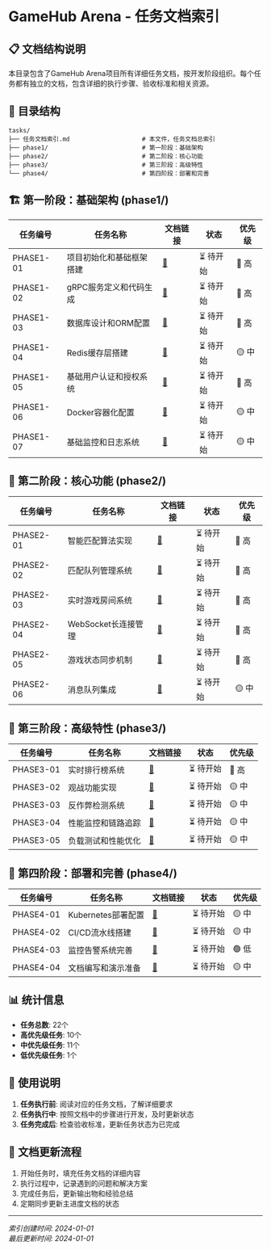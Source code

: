 ﻿# GameHub Arena - 任务文档索引

## 📋 文档结构说明

本目录包含了GameHub Arena项目所有详细任务文档，按开发阶段组织。每个任务都有独立的文档，包含详细的执行步骤、验收标准和相关资源。

## 📁 目录结构

```
tasks/
├── 任务文档索引.md                    # 本文件，任务文档总索引
├── phase1/                          # 第一阶段：基础架构
├── phase2/                          # 第二阶段：核心功能
├── phase3/                          # 第三阶段：高级特性
└── phase4/                          # 第四阶段：部署和完善
```

## 🏗️ 第一阶段：基础架构 (phase1/)

| 任务编号 | 任务名称 | 文档链接 | 状态 | 优先级 |
|---------|---------|----------|------|--------|
| PHASE1-01 | 项目初始化和基础框架搭建 | [📄](phase1/01-项目初始化和基础框架搭建.md) | ⏳ 待开始 | 🔴 高 |
| PHASE1-02 | gRPC服务定义和代码生成 | [📄](phase1/02-gRPC服务定义和代码生成.md) | ⏳ 待开始 | 🔴 高 |
| PHASE1-03 | 数据库设计和ORM配置 | [📄](phase1/03-数据库设计和ORM配置.md) | ⏳ 待开始 | 🔴 高 |
| PHASE1-04 | Redis缓存层搭建 | [📄](phase1/04-Redis缓存层搭建.md) | ⏳ 待开始 | 🟡 中 |
| PHASE1-05 | 基础用户认证和授权系统 | [📄](phase1/05-基础用户认证和授权系统.md) | ⏳ 待开始 | 🔴 高 |
| PHASE1-06 | Docker容器化配置 | [📄](phase1/06-Docker容器化配置.md) | ⏳ 待开始 | 🟡 中 |
| PHASE1-07 | 基础监控和日志系统 | [📄](phase1/07-基础监控和日志系统.md) | ⏳ 待开始 | 🟡 中 |

## 🚀 第二阶段：核心功能 (phase2/)

| 任务编号 | 任务名称 | 文档链接 | 状态 | 优先级 |
|---------|---------|----------|------|--------|
| PHASE2-01 | 智能匹配算法实现 | [📄](phase2/01-智能匹配算法实现.md) | ⏳ 待开始 | 🔴 高 |
| PHASE2-02 | 匹配队列管理系统 | [📄](phase2/02-匹配队列管理系统.md) | ⏳ 待开始 | 🔴 高 |
| PHASE2-03 | 实时游戏房间系统 | [📄](phase2/03-实时游戏房间系统.md) | ⏳ 待开始 | 🔴 高 |
| PHASE2-04 | WebSocket长连接管理 | [📄](phase2/04-WebSocket长连接管理.md) | ⏳ 待开始 | 🔴 高 |
| PHASE2-05 | 游戏状态同步机制 | [📄](phase2/05-游戏状态同步机制.md) | ⏳ 待开始 | 🔴 高 |
| PHASE2-06 | 消息队列集成 | [📄](phase2/06-消息队列集成.md) | ⏳ 待开始 | 🟡 中 |

## 🌟 第三阶段：高级特性 (phase3/)

| 任务编号 | 任务名称 | 文档链接 | 状态 | 优先级 |
|---------|---------|----------|------|--------|
| PHASE3-01 | 实时排行榜系统 | [📄](phase3/01-实时排行榜系统.md) | ⏳ 待开始 | 🔴 高 |
| PHASE3-02 | 观战功能实现 | [📄](phase3/02-观战功能实现.md) | ⏳ 待开始 | 🟡 中 |
| PHASE3-03 | 反作弊检测系统 | [📄](phase3/03-反作弊检测系统.md) | ⏳ 待开始 | 🟡 中 |
| PHASE3-04 | 性能监控和链路追踪 | [📄](phase3/04-性能监控和链路追踪.md) | ⏳ 待开始 | 🟡 中 |
| PHASE3-05 | 负载测试和性能优化 | [📄](phase3/05-负载测试和性能优化.md) | ⏳ 待开始 | 🟡 中 |

## 🎉 第四阶段：部署和完善 (phase4/)

| 任务编号 | 任务名称 | 文档链接 | 状态 | 优先级 |
|---------|---------|----------|------|--------|
| PHASE4-01 | Kubernetes部署配置 | [📄](phase4/01-Kubernetes部署配置.md) | ⏳ 待开始 | 🟡 中 |
| PHASE4-02 | CI/CD流水线搭建 | [📄](phase4/02-CI-CD流水线搭建.md) | ⏳ 待开始 | 🟡 中 |
| PHASE4-03 | 监控告警系统完善 | [📄](phase4/03-监控告警系统完善.md) | ⏳ 待开始 | 🟢 低 |
| PHASE4-04 | 文档编写和演示准备 | [📄](phase4/04-文档编写和演示准备.md) | ⏳ 待开始 | 🟡 中 |

## 📊 统计信息

- **任务总数**: 22个
- **高优先级任务**: 10个
- **中优先级任务**: 11个  
- **低优先级任务**: 1个

## 📝 使用说明

1. **任务执行前**: 阅读对应的任务文档，了解详细要求
2. **任务执行中**: 按照文档中的步骤进行开发，及时更新状态
3. **任务完成后**: 检查验收标准，更新任务状态为已完成

## 🔄 文档更新流程

1. 开始任务时，填充任务文档的详细内容
2. 执行过程中，记录遇到的问题和解决方案
3. 完成任务后，更新输出物和经验总结
4. 定期同步更新主进度文档的状态

---

*索引创建时间: 2024-01-01*  
*最后更新时间: 2024-01-01*
